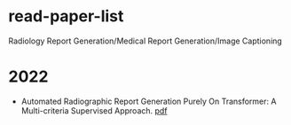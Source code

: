 # read-paper-list
Radiology Report Generation/Medical Report Generation/Image Captioning
# **2022**
* Automated Radiographic Report Generation Purely On Transformer: A Multi-criteria Supervised Approach. [pdf](https://ieeexplore.ieee.org/document/9768661)

